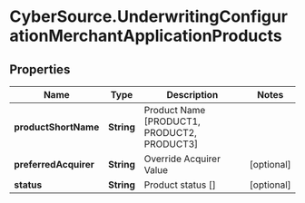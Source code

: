 # CyberSource.UnderwritingConfigurationMerchantApplicationProducts

## Properties
Name | Type | Description | Notes
------------ | ------------- | ------------- | -------------
**productShortName** | **String** | Product Name [PRODUCT1, PRODUCT2, PRODUCT3]  | 
**preferredAcquirer** | **String** | Override Acquirer Value | [optional] 
**status** | **String** | Product status []  | [optional] 


